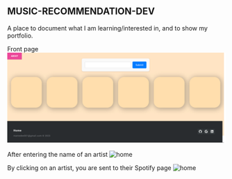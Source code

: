 ## MUSIC-RECOMMENDATION-DEV

A place to document what I am learning/interested in, and to show my portfolio.


Front page
![home](images/1_frontpage.png)

After entering the name of an artist
![home](images/2_frontpage.png)

By clicking on an artist, you are sent to their Spotify page
![home](images/3_frontpage.png)

